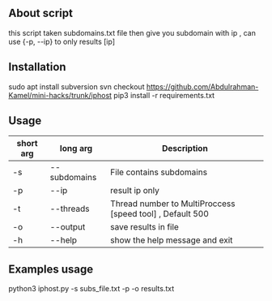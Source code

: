 ## About script
this script taken subdomains.txt file then give you subdomain with ip , can use {-p, --ip} to only results [ip] <br> 

## Installation
sudo apt install subversion
svn checkout https://github.com/Abdulrahman-Kamel/mini-hacks/trunk/iphost
pip3 install -r requirements.txt

## Usage
short arg     | long arg      | Description
------------- | ------------- |-------------
-s            | --subdomains  | File contains subdomains
-p            | --ip          | result ip only
-t            | --threads     | Thread number to MultiProccess [speed tool] , Default 500
-o            | --output      | save results in file
-h            | --help        | show the help message and exit

## Examples usage
python3 iphost.py -s subs_file.txt -p -o results.txt
